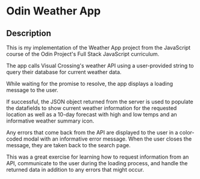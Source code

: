 # Odin Weather App

## Description

This is my implementation of the Weather App project from the JavaScript course of the Odin Project's Full Stack JavaScript curriculum.

The app calls Visual Crossing's weather API using a user-provided string to query their database for current weather data.

While waiting for the promise to resolve, the app displays a loading message to the user.

If successful, the JSON object returned from the server is used to populate the datafields to show current weather information for the requested location as well as a 10-day forecast with high and low temps and an informative weather summary icon.

Any errors that come back from the API are displayed to the user in a color-coded modal with an informative error message. When the user closes the message, they are taken back to the search page.

This was a great exercise for learning how to request information from an API, communicate to the user during the loading process, and handle the returned data in addition to any errors that might occur.
